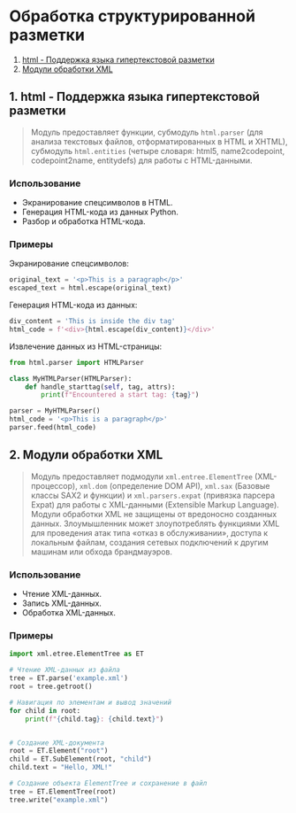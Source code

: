 # Обработка структурированной разметки
1. [html - Поддержка языка гипертекстовой разметки](#1)
2. [Модули обработки XML](#2)


## <div id="1">1. html - Поддержка языка гипертекстовой разметки</div>
> Модуль предоставляет функции, субмодуль `html.parser` (для анализа текстовых файлов, отформатированных в HTML и XHTML), субмодуль `html.entities` (четыре словаря: html5, name2codepoint, codepoint2name, entitydefs) для работы с HTML-данными.
### Использование
- Экранирование спецсимволов в HTML.
- Генерация HTML-кода из данных Python.
- Разбор и обработка HTML-кода.
### Примеры
Экранирование спецсимволов:
```python
original_text = '<p>This is a paragraph</p>'
escaped_text = html.escape(original_text)
```
Генерация HTML-кода из данных:
```python
div_content = 'This is inside the div tag'
html_code = f'<div>{html.escape(div_content)}</div>'
```
Извлечение данных из HTML-страницы:
```python
from html.parser import HTMLParser

class MyHTMLParser(HTMLParser):
    def handle_starttag(self, tag, attrs):
        print(f"Encountered a start tag: {tag}")

parser = MyHTMLParser()
html_code = '<p>This is a paragraph</p>'
parser.feed(html_code)
```


## <div id="2">2. Модули обработки XML</div>
> Модуль предоставляет подмодули `xml.entree.ElementTree` (XML-процессор), `xml.dom` (определение DOM API), `xml.sax` (Базовые классы SAX2 и функции) и `xml.parsers.expat` (привязка парсера Expat) для работы с XML-данными (Extensible Markup Language). Модули обработки XML не защищены от вредоносно созданных данных. Злоумышленник может злоупотреблять функциями XML для проведения атак типа «отказ в обслуживании», доступа к локальным файлам, создания сетевых подключений к другим машинам или обхода брандмауэров.
### Использование
- Чтение XML-данных.
- Запись XML-данных.
- Обработка XML-данных.
### Примеры
```python
import xml.etree.ElementTree as ET

# Чтение XML-данных из файла
tree = ET.parse('example.xml')
root = tree.getroot()

# Навигация по элементам и вывод значений
for child in root:
    print(f"{child.tag}: {child.text}")


# Создание XML-документа
root = ET.Element("root")
child = ET.SubElement(root, "child")
child.text = "Hello, XML!"

# Создание объекта ElementTree и сохранение в файл
tree = ET.ElementTree(root)
tree.write("example.xml")
```
